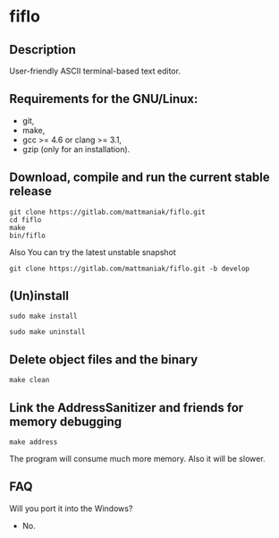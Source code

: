 # fiflo

## Description
User-friendly ASCII terminal-based text editor.

## Requirements for the GNU/Linux:
- git,
- make,
- gcc >= 4.6 or clang >= 3.1,
- gzip (only for an installation).

## Download, compile and run the current stable release
```
git clone https://gitlab.com/mattmaniak/fiflo.git
cd fiflo
make
bin/fiflo
```

Also You can try the latest unstable snapshot
```
git clone https://gitlab.com/mattmaniak/fiflo.git -b develop
```

## (Un)install
```
sudo make install
```
```
sudo make uninstall
```

## Delete object files and the binary
```
make clean
```

## Link the AddressSanitizer and friends for memory debugging
```
make address
```
The program will consume much more memory. Also it will be slower.

## FAQ
Will you port it into the Windows?
- No.
